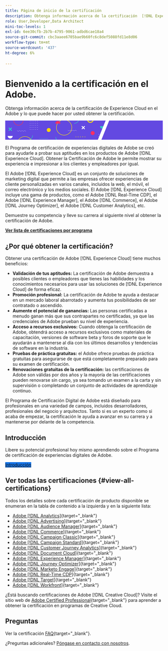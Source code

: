 ```yaml
---
title: Página de inicio de la certificación
description: Obtenga información acerca de la certificación  [!DNL Experience Cloud] en el Adobe. Descubra lo que puede aportarle obtener la certificación.
role: User,Developer,Data Architect
mini-toc-levels: 1
exl-id: 6ee30cfb-2b7b-4795-9061-adbd6cae18a4
source-git-commit: cbc3aaee6705bae9b60fc6c8def5088fd11e8d06
workflow-type: tm+mt
source-wordcount: '437'
ht-degree: 6%

---
```


# Bienvenido a la certificación en el Adobe.

Obtenga información acerca de la certificación de Experience Cloud en el Adobe y lo que puede hacer por usted obtener la certificación.

![Titular](/help/certifications/assets/home_banner_smallwide.png)

El Programa de certificación de experiencias digitales de Adobe se creó para ayudarle a probar sus aptitudes en los productos de Adobe [!DNL Experience Cloud]. Obtener la Certificación de Adobe le permite mostrar su experiencia e impresionar a los clientes y empleadores por igual.

El Adobe [!DNL Experience Cloud] es un conjunto de soluciones de marketing digital que permite a las empresas ofrecer experiencias de cliente personalizadas en varios canales, incluidos la web, el móvil, el correo electrónico y los medios sociales. El Adobe [!DNL Experience Cloud] incluye una gama de productos, como el Adobe [!DNL Real-Time CDP], el Adobe [!DNL Experience Manager], el Adobe [!DNL Commerce], el Adobe [!DNL Journey Optimizer], el Adobe [!DNL Customer Analytics], etc.

Demuestre su competencia y lleve su carrera al siguiente nivel al obtener la certificación de Adobe.

[**Ver lista de certificaciones por programa**](#view-all-certifications)

## ¿Por qué obtener la certificación?

Obtener una certificación de Adobe [!DNL Experience Cloud] tiene muchos beneficios:

* **Validación de tus aptitudes:** La certificación de Adobe demuestra a posibles clientes o empleadores que tienes las habilidades y los conocimientos necesarios para usar las soluciones de [!DNL Experience Cloud] de forma eficaz.
* **Promoción profesional:** La certificación de Adobe te ayuda a destacar en un mercado laboral abarrotado y aumenta tus posibilidades de ser contratado o ascendido.
* **Aumente el potencial de ganancias:** Las personas certificadas a menudo ganan más que sus contrapartes no certificadas, ya que las credenciales de Adobe prueban su nivel de experiencia.
* **Acceso a recursos exclusivos:** Cuando obtenga la certificación de Adobe, obtendrá acceso a recursos exclusivos como materiales de capacitación, versiones de software beta y foros de soporte que le ayudarán a mantenerse al día con los últimos desarrollos y tendencias de software en la industria.
* **Pruebas de práctica gratuitas:** el Adobe ofrece pruebas de práctica gratuitas para asegurarse de que está completamente preparado para su examen de certificación.
* **Renovaciones gratuitas de la certificación:** las certificaciones de Adobe son válidas por dos años y la mayoría de las certificaciones pueden renovarse sin cargo, ya sea tomando un examen a la carta y sin supervisión o completando un conjunto de actividades de aprendizaje continuo.

El Programa de Certificación Digital de Adobe está diseñado para profesionales en una variedad de campos, incluidos desarrolladores, profesionales del negocio y arquitectos. Tanto si es un experto como si acaba de empezar, la certificación le ayuda a avanzar en su carrera y a mantenerse por delante de la competencia.

## Introducción 

Libere su potencial profesional hoy mismo aprendiendo sobre el Programa de certificación de experiencias digitales de Adobe.

<a href="https://experienceleague.adobe.com/docs/certification/certification/getting-started.html" target="_blank" class="spectrum-Button spectrum-Button--fill spectrum-Button--accent spectrum-Button--sizeM is-margin-bottom-big-big at-element-click-tracking" style="background-color:#1473E6"><span class="spectrum-Button-label has-no-wrap">Introducción</span></a>

## Ver todas las certificaciones {#view-all-certifications}

Todos los detalles sobre cada certificación de producto disponible se enumeran en la tabla de contenido a la izquierda y en la siguiente lista:

* [Adobe [!DNL Analytics]](/help/certifications/aa/aa-overview.md){target="_blank"}
* [Adobe [!DNL Advertising]](/help/certifications/aac/aac-overview.md){target="_blank"}
* [Adobe [!DNL Audience Manager]](/help/certifications/aam/aam-overview.md){target="_blank"}
* [Adobe [!DNL Commerce]](/help/certifications/ac/ac-overview.md){target="_blank"}
* [Adobe [!DNL Campaign Classic]](/help/certifications/acc/acc-overview.md){target="_blank"}
* [Adobe [!DNL Campaign Standard]](/help/certifications/acs/acs-overview.md){target="_blank"}
* [Adobe [!DNL Customer Journey Analytics]](/help/certifications/acja/acja-overview.md){target="_blank"}
* [Adobe [!DNL Document Cloud]](/help/certifications/adc/adc-overview.md){target="_blank"}
* [Adobe [!DNL Experience Manager]](/help/certifications/aem/aem-overview.md){target="_blank"}
* [Adobe [!DNL Journey Optimizer]](/help/certifications/ajo/ajo-overview.md){target="_blank"}
* [Adobe [!DNL Marketo Engage]](/help/certifications/ame/ame-overview.md){target="_blank"}
* [Adobe [!DNL Real-Time CDP]](/help/certifications/rtcdp/rtcdp-overview.md){target="_blank"}
* [Adobe [!DNL Target]](/help/certifications/at/at-overview.md){target="_blank"}
* [Adobe [!DNL Workfront]](/help/certifications/aw/aw-overview.md){target="_blank"}

¿Está buscando certificaciones de Adobe [!DNL Creative Cloud]? Visite el sitio web de [Adobe Certified Professional](https://certifiedprofessional.adobe.com/en/home){target="_blank"} para aprender a obtener la certificación en programas de Creative Cloud.

## Preguntas

Ver la certificación [FAQ](https://experienceleague.adobe.com/docs/certification/certification/faq.html){target="_blank"}.

¿Preguntas adicionales? [Póngase en contacto con nosotros](mailto:certif@adobe.com).